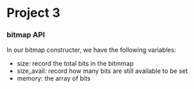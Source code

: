 # Project 3

### bitmap API
In our bitmap constructer, we have the following variables:

- size: record the total bits in the bitmmap
- size_avail: record how many bits are still available to be set
- memory: the array of bits


